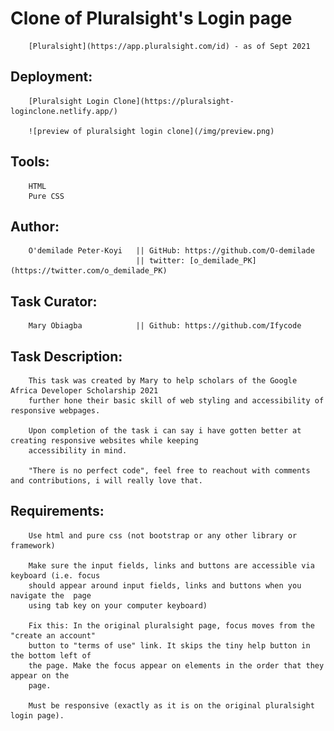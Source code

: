 # Clone of Pluralsight's Login page 
        [Pluralsight](https://app.pluralsight.com/id) - as of Sept 2021

## Deployment:
        [Pluralsight Login Clone](https://pluralsight-loginclone.netlify.app/)
        
        ![preview of pluralsight login clone](/img/preview.png)

## Tools: 
        HTML
        Pure CSS 

## Author: 
        O'demilade Peter-Koyi   || GitHub: https://github.com/O-demilade
                                || twitter: [o_demilade_PK](https://twitter.com/o_demilade_PK)

## Task Curator: 
        Mary Obiagba            || Github: https://github.com/Ifycode

## Task Description: 
        This task was created by Mary to help scholars of the Google Africa Developer Scholarship 2021 
        further hone their basic skill of web styling and accessibility of responsive webpages.

        Upon completion of the task i can say i have gotten better at creating responsive websites while keeping 
        accessibility in mind.

        "There is no perfect code", feel free to reachout with comments and contributions, i will really love that.


## Requirements:
        Use html and pure css (not bootstrap or any other library or framework)
    
        Make sure the input fields, links and buttons are accessible via keyboard (i.e. focus
        should appear around input fields, links and buttons when you navigate the  page
        using tab key on your computer keyboard)
    
        Fix this: In the original pluralsight page, focus moves from the "create an account"
        button to "terms of use" link. It skips the tiny help button in the bottom left of
        the page. Make the focus appear on elements in the order that they appear on the
        page.

        Must be responsive (exactly as it is on the original pluralsight login page).
